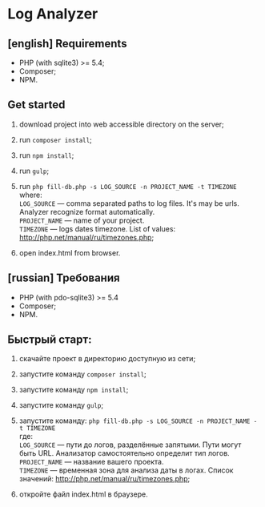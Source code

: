 Log Analyzer
============
[english]
Requirements
------------
* PHP (with sqlite3) >= 5.4;
* Composer;
* NPM.

Get started
-----------

1. download project into web accessible directory on the server;
2. run `composer install`;
3. run `npm install`;
4. run `gulp`;
2. run `php fill-db.php -s LOG_SOURCE -n PROJECT_NAME -t TIMEZONE`  
   where:  
   `LOG_SOURCE` — comma separated paths to log files. It's may be urls. Analyzer recognize format automatically.  
   `PROJECT_NAME` — name of your project.  
   `TIMEZONE` — logs dates timezone. List of values: http://php.net/manual/ru/timezones.php;

3. open index.html from browser.

[russian]
Требования
----------
* PHP (with pdo-sqlite3) >= 5.4
* Composer;
* NPM.

Быстрый старт:
-------------
1. скачайте проект в директорию доступную из сети;
2. запустите команду `composer install`;
3. запустите команду `npm install`;
4. запустите команду `gulp`;
2. запустите команду: `php fill-db.php -s LOG_SOURCE -n PROJECT_NAME -t TIMEZONE`  
   где:  
   `LOG_SOURCE` — пути до логов, разделённые запятыми. Пути могут быть URL. Анализатор самостоятельно определит тип логов.  
   `PROJECT_NAME` — название вашего проекта.  
   `TIMEZONE` — временная зона для анализа даты в логах. Список значений: http://php.net/manual/ru/timezones.php;

3. откройте файл index.html в браузере.